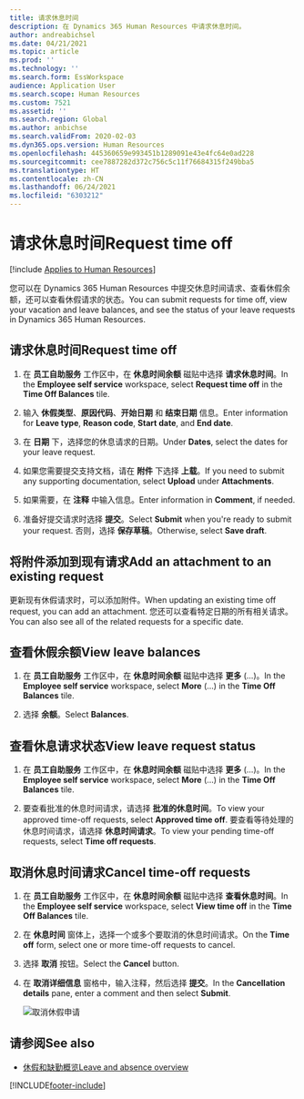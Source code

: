 ```yaml
---
title: 请求休息时间
description: 在 Dynamics 365 Human Resources 中请求休息时间。
author: andreabichsel
ms.date: 04/21/2021
ms.topic: article
ms.prod: ''
ms.technology: ''
ms.search.form: EssWorkspace
audience: Application User
ms.search.scope: Human Resources
ms.custom: 7521
ms.assetid: ''
ms.search.region: Global
ms.author: anbichse
ms.search.validFrom: 2020-02-03
ms.dyn365.ops.version: Human Resources
ms.openlocfilehash: 445360659e993451b1289091e43e4fc64e0ad228
ms.sourcegitcommit: cee7887282d372c756c5c11f76684315f249bba5
ms.translationtype: HT
ms.contentlocale: zh-CN
ms.lasthandoff: 06/24/2021
ms.locfileid: "6303212"
---
```

# <a name="request-time-off"></a><span data-ttu-id="c7252-103">请求休息时间</span><span class="sxs-lookup"><span data-stu-id="c7252-103">Request time off</span></span>

[!include [Applies to Human Resources](../includes/applies-to-hr.md)]

<span data-ttu-id="c7252-104">您可以在 Dynamics 365 Human Resources 中提交休息时间请求、查看休假余额，还可以查看休假请求的状态。</span><span class="sxs-lookup"><span data-stu-id="c7252-104">You can submit requests for time off, view your vacation and leave balances, and see the status of your leave requests in Dynamics 365 Human Resources.</span></span>

## <a name="request-time-off"></a><span data-ttu-id="c7252-105">请求休息时间</span><span class="sxs-lookup"><span data-stu-id="c7252-105">Request time off</span></span>

1. <span data-ttu-id="c7252-106">在 **员工自助服务** 工作区中，在 **休息时间余额** 磁贴中选择 **请求休息时间**。</span><span class="sxs-lookup"><span data-stu-id="c7252-106">In the **Employee self service** workspace, select **Request time off** in the **Time Off Balances** tile.</span></span>

2. <span data-ttu-id="c7252-107">输入 **休假类型**、**原因代码**、**开始日期** 和 **结束日期** 信息。</span><span class="sxs-lookup"><span data-stu-id="c7252-107">Enter information for **Leave type**, **Reason code**, **Start date**, and **End date**.</span></span>

3. <span data-ttu-id="c7252-108">在 **日期** 下，选择您的休息请求的日期。</span><span class="sxs-lookup"><span data-stu-id="c7252-108">Under **Dates**, select the dates for your leave request.</span></span>

4. <span data-ttu-id="c7252-109">如果您需要提交支持文档，请在 **附件** 下选择 **上载**。</span><span class="sxs-lookup"><span data-stu-id="c7252-109">If you need to submit any supporting documentation, select **Upload** under **Attachments**.</span></span>

5. <span data-ttu-id="c7252-110">如果需要，在 **注释** 中输入信息。</span><span class="sxs-lookup"><span data-stu-id="c7252-110">Enter information in **Comment**, if needed.</span></span>

6. <span data-ttu-id="c7252-111">准备好提交请求时选择 **提交**。</span><span class="sxs-lookup"><span data-stu-id="c7252-111">Select **Submit** when you're ready to submit your request.</span></span> <span data-ttu-id="c7252-112">否则，选择 **保存草稿**。</span><span class="sxs-lookup"><span data-stu-id="c7252-112">Otherwise, select **Save draft**.</span></span>

## <a name="add-an-attachment-to-an-existing-request"></a><span data-ttu-id="c7252-113">将附件添加到现有请求</span><span class="sxs-lookup"><span data-stu-id="c7252-113">Add an attachment to an existing request</span></span>

<span data-ttu-id="c7252-114">更新现有休假请求时，可以添加附件。</span><span class="sxs-lookup"><span data-stu-id="c7252-114">When updating an existing time off request, you can add an attachment.</span></span> <span data-ttu-id="c7252-115">您还可以查看特定日期的所有相关请求。</span><span class="sxs-lookup"><span data-stu-id="c7252-115">You can also see all of the related requests for a specific date.</span></span>

## <a name="view-leave-balances"></a><span data-ttu-id="c7252-116">查看休假余额</span><span class="sxs-lookup"><span data-stu-id="c7252-116">View leave balances</span></span>

1. <span data-ttu-id="c7252-117">在 **员工自助服务** 工作区中，在 **休息时间余额** 磁贴中选择 **更多** (...)。</span><span class="sxs-lookup"><span data-stu-id="c7252-117">In the **Employee self service** workspace, select **More** (...) in the **Time Off Balances** tile.</span></span>

2. <span data-ttu-id="c7252-118">选择 **余额**。</span><span class="sxs-lookup"><span data-stu-id="c7252-118">Select **Balances**.</span></span>

## <a name="view-leave-request-status"></a><span data-ttu-id="c7252-119">查看休息请求状态</span><span class="sxs-lookup"><span data-stu-id="c7252-119">View leave request status</span></span>

1. <span data-ttu-id="c7252-120">在 **员工自助服务** 工作区中，在 **休息时间余额** 磁贴中选择 **更多** (...)。</span><span class="sxs-lookup"><span data-stu-id="c7252-120">In the **Employee self service** workspace, select **More** (...) in the **Time Off Balances** tile.</span></span>

2. <span data-ttu-id="c7252-121">要查看批准的休息时间请求，请选择 **批准的休息时间**。</span><span class="sxs-lookup"><span data-stu-id="c7252-121">To view your approved time-off requests, select **Approved time off**.</span></span> <span data-ttu-id="c7252-122">要查看等待处理的休息时间请求，请选择 **休息时间请求**。</span><span class="sxs-lookup"><span data-stu-id="c7252-122">To view your pending time-off requests, select **Time off requests**.</span></span>

## <a name="cancel-time-off-requests"></a><span data-ttu-id="c7252-123">取消休息时间请求</span><span class="sxs-lookup"><span data-stu-id="c7252-123">Cancel time-off requests</span></span>

1. <span data-ttu-id="c7252-124">在 **员工自助服务** 工作区中，在 **休息时间余额** 磁贴中选择 **查看休息时间**。</span><span class="sxs-lookup"><span data-stu-id="c7252-124">In the **Employee self service** workspace, select **View time off** in the **Time Off Balances** tile.</span></span>

2. <span data-ttu-id="c7252-125">在 **休息时间** 窗体上，选择一个或多个要取消的休息时间请求。</span><span class="sxs-lookup"><span data-stu-id="c7252-125">On the **Time off** form, select one or more time-off requests to cancel.</span></span>

3. <span data-ttu-id="c7252-126">选择 **取消** 按钮。</span><span class="sxs-lookup"><span data-stu-id="c7252-126">Select the **Cancel** button.</span></span>

4. <span data-ttu-id="c7252-127">在 **取消详细信息** 窗格中，输入注释，然后选择 **提交**。</span><span class="sxs-lookup"><span data-stu-id="c7252-127">In the **Cancellation details** pane, enter a comment and then select **Submit**.</span></span>

   ![取消休假申请](media/hr-leave-and-absence-cancel.png)

## <a name="see-also"></a><span data-ttu-id="c7252-129">请参阅</span><span class="sxs-lookup"><span data-stu-id="c7252-129">See also</span></span>

- [<span data-ttu-id="c7252-130">休假和缺勤概览</span><span class="sxs-lookup"><span data-stu-id="c7252-130">Leave and absence overview</span></span>](hr-leave-and-absence-overview.md)


[!INCLUDE[footer-include](../includes/footer-banner.md)]
